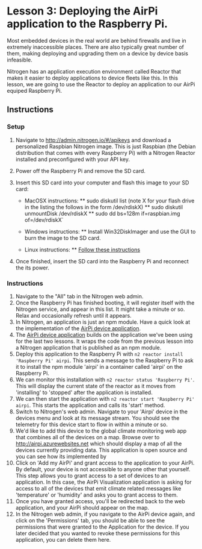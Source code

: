 # Lesson 3: Deploying the AirPi application to the Raspberry Pi.

Most embedded devices in the real world are behind firewalls and live in extremely inaccessible places. There are also typically great number of them, making deploying and upgrading them on a device by device basis infeasible. 

Nitrogen has an application execution environment called Reactor that makes it easier to deploy applications to device fleets like this. In this lesson, we are going to use the Reactor to deploy an application to our AirPi equiped Raspberry Pi.

## Instructions

### Setup

1. Navigate to http://admin.nitrogen.io/#/apikeys and download a personalized Raspbian Nitrogen image. This is just Raspbian (the Debian distribution that comes with every Raspberry Pi) with a Nitrogen Reactor installed and preconfigured with your API key.
2. Power off the Raspberry Pi and remove the SD card.
3. Insert this SD card into your computer and flash this image to your SD card:
	* MacOSX instructions: 
		** sudo diskutil list (note X for your flash drive in the listing the follows in the form /dev/rdiskX)
		** sudo diskutil unmountDisk /dev/rdiskX 
		** sudo dd bs=128m if=raspbian.img of=/dev/rdiskX`
	* Windows instructions:
		** Install Win32DiskImager and use the GUI to burn the image to the SD card.

	* Linux instructions:
		** [Follow these instructions](http://xmodulo.com/2013/11/write-raspberry-pi-image-sd-card.html)

4. Once finished, insert the SD card into the Raspberry Pi and reconnect the its power.

### Instructions

1. Navigate to the "All" tab in the Nitrogen web admin.
2. Once the Raspberry Pi has finished booting, it will register itself with the Nitrogen service, and appear in this list.  It might take a minute or so. Relax and occasionally refresh until it appears.
3. In Nitrogen, an application is just an npm module.  Have a quick look at the implementation of the [AirPi device application](http://github.com/nitrogenjs/apps/device/airpi).
4. The [AirPi device application](https://github.com/nitrogenjs/apps/tree/master/device/fswebcam) builds on the application we've been using for the last two lessons. It wraps the code from the previous lesson into a Nitrogen application that is published as an npm module.
5. Deploy this application to the Raspberry Pi with `n2 reactor install 'Raspberry Pi' airpi`. This sends a message to the Raspberry Pi to ask it to install the npm module 'airpi' in a container called 'airpi' on the Raspberry Pi.
6. We can monitor this installation with `n2 reactor status 'Raspberry Pi'`. This will display the current state of the reactor as it moves from 'installing' to 'stopped' after the application is installed.
7. We can then start the application with `n2 reactor start 'Raspberry Pi' airpi`. This starts the application and calls its 'start' method.
8. Switch to Nitrogen's web admin. Navigate to your 'Airpi' device in the devices menu and look at its message stream. You should see the telemetry for this device start to flow in within a minute or so.
9. We'd like to add this device to the global climate monitoring web app that combines all of the devices on a map. Browse over to http://airpi.azurewebsites.net which should display a map of all the devices currently providing data. This application is open source and you can see how its implemented by 
10. Click on 'Add my AirPi' and grant access to the application to your AirPi. By default, your device is not accessible to anyone other that yourself. This step allows you to grant access to a set of devices to an application. In this case, the AirPi Visualization application is asking for access to all of the devices that emit climate related messages like 'temperature' or 'humidity' and asks you to grant access to them.
11. Once you have granted access, you'll be redirected back to the web application, and your AirPi should appear on the map.
12. In the Nitrogen web admin, if you navigate to the AirPi device again, and click on the 'Permissions' tab, you should be able to see the permissions that were granted to the Application for the device. If you later decided that you wanted to revoke these permissions for this application, you can delete them here.